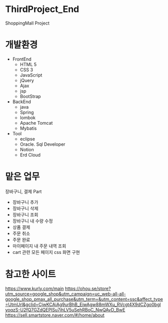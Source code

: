 # ThirdProject_End
ShoppingMall Project

# 개발환경
- FrontEnd
  - HTML 5
  - CSS 3
  - JavaScript
  - jQuery
  - Ajax
  - jsp
  - BootStrap
- BackEnd
  - java
  - Spring
  - lombok
  - Apache Tomcat
  - Mybatis
- Tool
  - eclipse
  - Oracle. Sql Developer
  - Notion
  - Erd Cloud


# 맡은 업무 

장바구니, 결제 Part
- 장바구니 추가
- 장바구니 삭제
- 장바구니 조회
- 장바구니 내 수량 수정
- 상품 결제
- 주문 취소
- 주문 완료
- 마이페이지 내 주문 내역 조회
- cart 관련 모든 페이지 css 화면 구현

# 참고한 사이트
https://www.kurly.com/main
https://ohou.se/store?utm_source=google_shop&utm_campaign=uc_web-all-all-google_shop_pmax_all_purchase&utm_term=&utm_content=ssc&affect_type=UtmUrl&gclid=CjwKCAiAg9urBhB_EiwAgw88mWXu_RVcgt4X9dCZgo0bglyoqzS-U2fQ7GZdQEPlSu7ihLV5uSehRBoC_NwQAvD_BwE
https://sell.smartstore.naver.com/#/home/about
